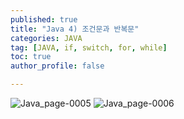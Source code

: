 ```yaml
---
published: true
title: "Java 4) 조건문과 반복문" 
categories: JAVA
tag: [JAVA, if, switch, for, while] 
toc: true
author_profile: false 

---
```



![Java_page-0005](https://github.com/Vida0822/Algorithm/assets/132312673/d5945e11-684b-4ae6-af3a-b4e962618b08)
![Java_page-0006](https://github.com/Vida0822/Algorithm/assets/132312673/c07170a0-8c0e-4afd-841c-fcacd141c1c2)







